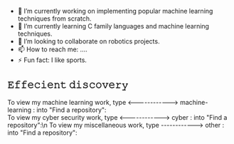 - 🔭 I’m currently working on implementing popular machine learning techniques from scratch.
- 🌱 I’m currently learning C family languages and machine learning techniques.
- 👯 I’m looking to collaborate on robotics projects.
- 📫 How to reach me: ....
- ⚡ Fun fact: I like sports.



𝙴𝚏𝚏𝚎𝚌𝚒𝚎𝚗𝚝 𝚍𝚒𝚜𝚌𝚘𝚟𝚎𝚛𝚢
-------------------------------
To view my machine learning work, type <------------> machine-learning : into "Find a repository":   
To view my cyber security work, type <------------> cyber : into "Find a repository":\n
To view my miscellaneous work, type ------------> other : into "Find a repository":

